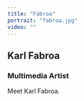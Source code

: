 ```yaml
---
title: "Fabroa"
portrait: "fabroa.jpg"
video: ""
---
```


## Karl Fabroa
### Multimedia Artist

Meet Karl Fabroa.